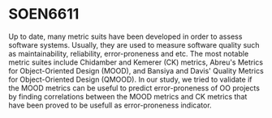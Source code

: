 # SOEN6611
Up to date, many metric suits have been developed in order to assess software systems. Usually, they are used to measure software quality such as maintainability, reliability, error-proneness and etc. The most notable metric suites include Chidamber and Kemerer (CK) metrics, Abreu's Metrics for Object-Oriented Design (MOOD), and Bansiya and Davis' Quality Metrics for Object-Oriented Design (QMOOD). In our study, we tried to validate if the MOOD metrics can be useful to predict error-proneness of OO projects by finding correlations between the MOOD metrics and CK metrics that have been proved to be usefull as error-proneness indicator.
